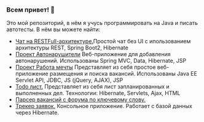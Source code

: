 ### Всем привет! 👋

Это мой репозиторий, в нём я учусь программировать на Java и писать автотесты. В нём вы можете найти:

- <a href=https://github.com/alexg3011/job4j_chat>Чат на RESTFull-архитектуре.</a>Простой чат без UI с ипользованием архитектуры REST, Spring Boot2, Hibernate
- <a href=https://github.com/alexg3011/job4j_car_accident>Проект Автонарушители</a> Веб-приложение для добавления автонарушений. Использованы Spring MVC, Data, Hibernate, JSP
- <a href=https://github.com/alexg3011/job4j_dreamjob>Проект Работа мечты</a> Представляет из себя простое веб-приложение размещения и поиска вакансий. Использованы Java EE Servlet API, JDBC, JS (jQuery, AJAX), JSP
- <a href=https://github.com/alexg3011/job4j_todo>Todo лист.</a> Представляет из себя лист запланированных и выполненных дел. Технологии: Hibernate, Servlets, Ajax, HTML
- <a href=https://github.com/alexg3011/job4j_grabber>Парсер вакансий с форума по ключевому слову.</a> 
- <a href=https://github.com/alexg3011/job4j_tracker>Трекер заявок.</a> Консольное приложение. Работает с базой данных через Hibernate.
